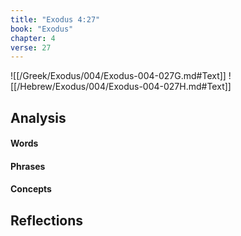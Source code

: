 ```yaml
---
title: "Exodus 4:27"
book: "Exodus"
chapter: 4
verse: 27
---
```

![[/Greek/Exodus/004/Exodus-004-027G.md#Text]]
![[/Hebrew/Exodus/004/Exodus-004-027H.md#Text]]

## Analysis

#### Words

#### Phrases

#### Concepts

## Reflections
